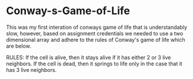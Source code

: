 # Conway-s-Game-of-Life

This was my first interation of conways game of life that is understandably slow, however, based on assignment credentials we needed to use a two dimensional array
and adhere to the rules of Conway's game of life which are below.

RULES: 
If the cell is alive, then it stays alive if it has either 2 or 3 live neighbors. If the cell is dead, then it springs to life only in the case that it has 3 
live neighbors.

